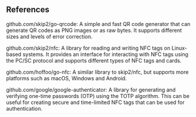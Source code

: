 

## References 

github.com/skip2/go-qrcode: A simple and fast QR code generator that can generate QR codes as PNG images or as raw bytes. It supports different sizes and levels of error correction.

github.com/skip2/nfc: A library for reading and writing NFC tags on Linux-based systems. It provides an interface for interacting with NFC tags using the PC/SC protocol and supports different types of NFC tags and cards.

github.com/hoffoo/go-nfc: A similar library to skip2/nfc, but supports more platforms such as macOS, Windows and Android.

github.com/google/google-authenticator: A library for generating and verifying one-time passwords (OTP) using the TOTP algorithm. This can be useful for creating secure and time-limited NFC tags that can be used for authentication.

